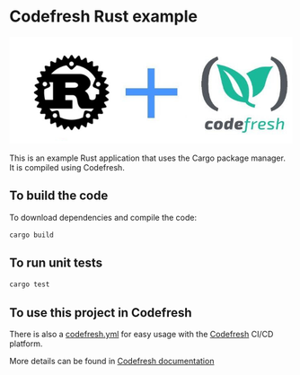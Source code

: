 # Codefresh Rust example

![Rust plus Codefresh](codefresh-rust.jpg)

This is an example Rust application that uses the Cargo package manager.
It is compiled using Codefresh.


## To build the code

To download dependencies and compile the code:

```bash
cargo build
```

## To run unit tests

```bash
cargo test
```

## To use this project in Codefresh

There is also a [codefresh.yml](codefresh.yml) for easy usage with the [Codefresh](codefresh.io) CI/CD platform.

More details can be found in [Codefresh documentation](https://codefresh.io/docs/docs/learn-by-example/rust/)

